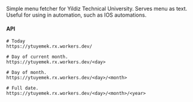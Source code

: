 Simple menu fetcher for Yildiz Technical University. Serves menu as text. Useful for using in automation, such as IOS automations.

#### API
    
    # Today
    https://ytuyemek.rx.workers.dev/
    
    # Day of current month.
    https://ytuyemek.rx.workers.dev/<day>
    
    # Day of month.
    https://ytuyemek.rx.workers.dev/<day>/<month>
    
    # Full date.
    https://ytuyemek.rx.workers.dev/<day>/<month>/<year>